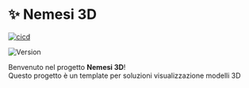 # ✨ Nemesi 3D

[![cicd](https://github.com/RiccardLinBID/nemesi-template/actions/workflows/main.yml/badge.svg?branch=main)](https://github.com/RiccardLinBID/nemesi-template/actions/workflows/main.yml)

![Version](https://img.shields.io/github/v/release/RiccardLinBID/nemesi-template?sort=semver&label=version)


Benvenuto nel progetto **Nemesi 3D**!  
Questo progetto è un template per soluzioni visualizzazione modelli 3D 
